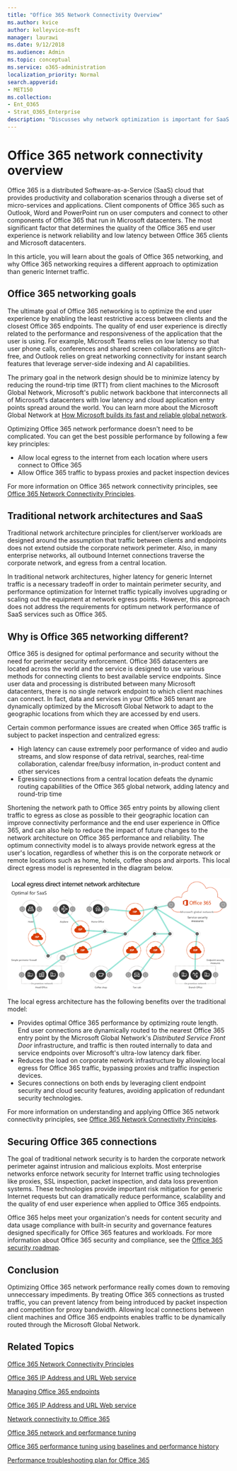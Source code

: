 ```yaml
---
title: "Office 365 Network Connectivity Overview"
ms.author: kvice
author: kelleyvice-msft
manager: laurawi
ms.date: 9/12/2018
ms.audience: Admin
ms.topic: conceptual
ms.service: o365-administration
localization_priority: Normal
search.appverid:
- MET150
ms.collection:
- Ent_O365
- Strat_O365_Enterprise
description: "Discusses why network optimization is important for SaaS services, the goal of Office 365 networking, and how SaaS requires different networking from other workloads."
---
```


# Office 365 network connectivity overview

Office 365 is a distributed Software-as-a-Service (SaaS) cloud that provides productivity and collaboration scenarios through a diverse set of micro-services and applications. Client components of Office 365 such as Outlook, Word and PowerPoint run on user computers and connect to other components of Office 365 that run in Microsoft datacenters. The most significant factor that determines the quality of the Office 365 end user experience is network reliability and low latency between Office 365 clients and Microsoft datacenters.

In this article, you will learn about the goals of Office 365 networking, and why Office 365 networking requires a different approach to optimization than generic Internet traffic.

## Office 365 networking goals

The ultimate goal of Office 365 networking is to optimize the end user experience by enabling the least restrictive access between clients and the closest Office 365 endpoints. The quality of end user experience is directly related to the performance and responsiveness of the application that the user is using. For example, Microsoft Teams relies on low latency so that user phone calls, conferences and shared screen collaborations are glitch-free, and Outlook relies on great networking connectivity for instant search features that leverage server-side indexing and AI capabilities.

The primary goal in the network design should be to minimize latency by reducing the round-trip time (RTT) from client machines to the Microsoft Global Network, Microsoft's public network backbone that interconnects all of Microsoft's datacenters with low latency and cloud application entry points spread around the world. You can learn more about the Microsoft Global Network at [How Microsoft builds its fast and reliable global network](https://azure.microsoft.com/en-us/blog/how-microsoft-builds-its-fast-and-reliable-global-network/).

Optimizing Office 365 network performance doesn't need to be complicated. You can get the best possible performance by following a few key principles:

- Allow local egress to the internet from each location where users connect to Office 365
- Allow Office 365 traffic to bypass proxies and packet inspection devices

For more information on Office 365 network connectivity principles, see [Office 365 Network Connectivity Principles](office-365-network-connectivity-principles.md).

## Traditional network architectures and SaaS

Traditional network architecture principles for client/server workloads are designed around the assumption that traffic between clients and endpoints does not extend outside the corporate network perimeter. Also, in many enterprise networks, all outbound Internet connections traverse the corporate network, and egress from a central location.

In traditional network architectures, higher latency for generic Internet traffic is a necessary tradeoff in order to maintain perimeter security, and performance optimization for Internet traffic typically involves upgrading or scaling out the equipment at network egress points. However, this approach does not address the requirements for optimum network performance of SaaS services such as Office 365.

## Why is Office 365 networking different?

Office 365 is designed for optimal performance and security without the need for perimeter security enforcement. Office 365 datacenters are located across the world and the service is designed to use various methods for connecting clients to best available service endpoints. Since user data and processing is distributed between many Microsoft datacenters, there is no single network endpoint to which client machines can connect. In fact, data and services in your Office 365 tenant are dynamically optimized by the Microsoft Global Network to adapt to the geographic locations from which they are accessed by end users.

Certain common performance issues are created when Office 365 traffic is subject to packet inspection and centralized egress:

- High latency can cause extremely poor performance of video and audio streams, and slow response of data retrival, searches, real-time collaboration, calendar free/busy information, in-product content and other services
- Egressing connections from a central location defeats the dynamic routing capabilities of the Office 365 global network, adding latency and round-trip time

Shortening the network path to Office 365 entry points by allowing client traffic to egress as close as possible to their geographic location can improve connectivity performance and the end user experience in Office 365, and can also help to reduce the impact of future changes to the network architecture on Office 365 performance and reliability. The optimum connectivity model is to always provide network egress at the user's location, regardless of whether this is on the corporate network or remote locations such as home, hotels, coffee shops and airports. This local direct egress model is represented in the diagram below.

![Local egress network architecture](media/6bc636b0-1234-4ceb-a45a-aadd1044b39c.png)

The local egress architecture has the following benefits over the traditional model:
  
- Provides optimal Office 365 performance by optimizing route length. End user connections are dynamically routed to the nearest Office 365 entry point by the Microsoft Global Network's _Distributed Service Front Door_ infrastructure, and traffic is then routed internally to data and service endpoints over Microsoft's ultra-low latency dark fiber.
- Reduces the load on corporate network infrastructure by allowing local egress for Office 365 traffic, bypassing proxies and traffic inspection devices.
- Secures connections on both ends by leveraging client endpoint security and cloud security features, avoiding application of redundant security technologies.

For more information on understanding and applying Office 365 network connectivity principles, see [Office 365 Network Connectivity Principles](office-365-network-connectivity-principles#office-365-connectivity-principles).

## Securing Office 365 connections

The goal of traditional network security is to harden the corporate network perimeter against intrusion and malicious exploits. Most enterprise networks enforce network security for Internet traffic using technologies like proxies, SSL inspection, packet inspection, and data loss prevention systems. These technologies provide important risk mitigation for generic Internet requests but can dramatically reduce performance, scalability and the quality of end user experience when applied to Office 365 endpoints.

Office 365 helps meet your organization's needs for content security and data usage compliance with built-in security and governance features designed specifically for Office 365 features and workloads. For more information about Office 365 security and compliance, see the [Office 365 security roadmap](https://docs.microsoft.com/en-us/office365/securitycompliance/security-roadmap).

## Conclusion

Optimizing Office 365 network performance really comes down to removing unneccessary impediments. By treating Office 365 connections as trusted traffic, you can prevent latency from being introduced by packet inspection and competition for proxy bandwidth. Allowing local connections between client machines and Office 365 endpoints enables traffic to be dynamically routed through the Microsoft Global Network.

## Related Topics

[Office 365 Network Connectivity Principles](office-365-network-connectivity-principles.md)

[Office 365 IP Address and URL Web service](office-365-ip-web-service.md)

[Managing Office 365 endpoints](managing-office-365-endpoints.md)

[Office 365 IP Address and URL Web service](office-365-ip-web-service.md)

[Network connectivity to Office 365](network-connectivity.md)

[Office 365 network and performance tuning](network-planning-and-performance.md)

[Office 365 performance tuning using baselines and performance history](performance-tuning-using-baselines-and-history.md)

[Performance troubleshooting plan for Office 365](performance-troubleshooting-plan.md)

